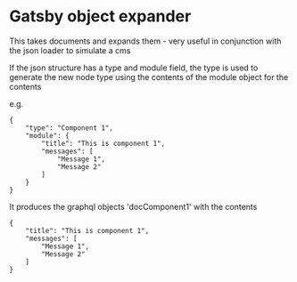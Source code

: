 # Gatsby object expander

This takes documents and expands them - very useful in conjunction with the json loader to simulate a cms

If the json structure has a type and module field, the type is used to generate the new node type using the contents of the module object for the contents

e.g.

```
{
    "type": "Component 1",
    "module": {
        "title": "This is component 1",
        "messages": [
            "Message 1",
            "Message 2"
        ]
    }
}
```

It produces the graphql objects 'docComponent1' with the contents

```
{
    "title": "This is component 1",
    "messages": [
        "Message 1",
        "Message 2"
    ]
}
```
